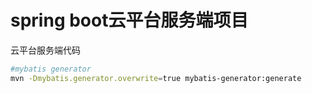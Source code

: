 # spring boot云平台服务端项目
云平台服务端代码

```bash
#mybatis generator
mvn -Dmybatis.generator.overwrite=true mybatis-generator:generate
```